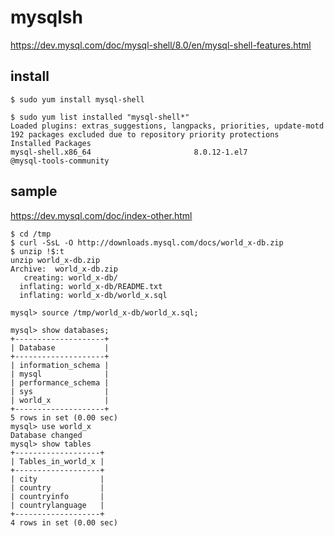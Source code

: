 # mysqlsh
https://dev.mysql.com/doc/mysql-shell/8.0/en/mysql-shell-features.html



## install 
```
$ sudo yum install mysql-shell
```
```
$ sudo yum list installed "mysql-shell*"
Loaded plugins: extras_suggestions, langpacks, priorities, update-motd
192 packages excluded due to repository priority protections
Installed Packages
mysql-shell.x86_64                       8.0.12-1.el7                       @mysql-tools-community
```

## sample

https://dev.mysql.com/doc/index-other.html

```console
$ cd /tmp
$ curl -SsL -O http://downloads.mysql.com/docs/world_x-db.zip
$ unzip !$:t
unzip world_x-db.zip
Archive:  world_x-db.zip
   creating: world_x-db/
  inflating: world_x-db/README.txt
  inflating: world_x-db/world_x.sql
```
```
mysql> source /tmp/world_x-db/world_x.sql;
```
```
mysql> show databases;
+--------------------+
| Database           |
+--------------------+
| information_schema |
| mysql              |
| performance_schema |
| sys                |
| world_x            |
+--------------------+
5 rows in set (0.00 sec)
mysql> use world_x
Database changed
mysql> show tables
+-------------------+
| Tables_in_world_x |
+-------------------+
| city              |
| country           |
| countryinfo       |
| countrylanguage   |
+-------------------+
4 rows in set (0.00 sec)
```

